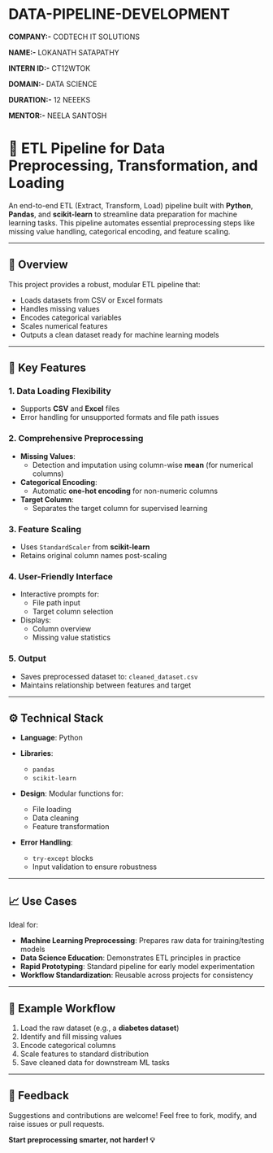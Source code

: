 # DATA-PIPELINE-DEVELOPMENT

**COMPANY:-** CODTECH IT SOLUTIONS

**NAME:-** LOKANATH SATAPATHY

**INTERN ID:-** CT12WTOK

**DOMAIN:-** DATA SCIENCE

**DURATION:-** 12 NEEEKS

**MENTOR:-** NEELA SANTOSH


# 🔄 ETL Pipeline for Data Preprocessing, Transformation, and Loading

An end-to-end ETL (Extract, Transform, Load) pipeline built with **Python**, **Pandas**, and **scikit-learn** to streamline data preparation for machine learning tasks. This pipeline automates essential preprocessing steps like missing value handling, categorical encoding, and feature scaling.

---

## 📌 Overview

This project provides a robust, modular ETL pipeline that:

- Loads datasets from CSV or Excel formats
- Handles missing values
- Encodes categorical variables
- Scales numerical features
- Outputs a clean dataset ready for machine learning models

---

## 🔧 Key Features

### 1. Data Loading Flexibility
- Supports **CSV** and **Excel** files
- Error handling for unsupported formats and file path issues

### 2. Comprehensive Preprocessing
- **Missing Values**:
  - Detection and imputation using column-wise **mean** (for numerical columns)
- **Categorical Encoding**:
  - Automatic **one-hot encoding** for non-numeric columns
- **Target Column**:
  - Separates the target column for supervised learning

### 3. Feature Scaling
- Uses `StandardScaler` from **scikit-learn**
- Retains original column names post-scaling

### 4. User-Friendly Interface
- Interactive prompts for:
  - File path input
  - Target column selection
- Displays:
  - Column overview
  - Missing value statistics

### 5. Output
- Saves preprocessed dataset to: `cleaned_dataset.csv`
- Maintains relationship between features and target

---

## ⚙️ Technical Stack

- **Language**: Python
- **Libraries**: 
  - `pandas`
  - `scikit-learn`
- **Design**: Modular functions for:
  - File loading
  - Data cleaning
  - Feature transformation

- **Error Handling**:
  - `try-except` blocks
  - Input validation to ensure robustness

---

## 📈 Use Cases

Ideal for:
- **Machine Learning Preprocessing**: Prepares raw data for training/testing models
- **Data Science Education**: Demonstrates ETL principles in practice
- **Rapid Prototyping**: Standard pipeline for early model experimentation
- **Workflow Standardization**: Reusable across projects for consistency

---

## 🧪 Example Workflow

1. Load the raw dataset (e.g., a **diabetes dataset**)
2. Identify and fill missing values
3. Encode categorical columns
4. Scale features to standard distribution
5. Save cleaned data for downstream ML tasks

---


## 💬 Feedback

Suggestions and contributions are welcome! Feel free to fork, modify, and raise issues or pull requests.


**Start preprocessing smarter, not harder! 💡**

